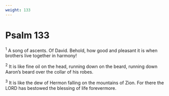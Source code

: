 ```yaml
---
weight: 133
---
```


# Psalm 133

<sup>1</sup> A song of ascents. Of David. Behold, how good and pleasant it is when brothers live together in harmony! 

<sup>2</sup> It is like fine oil on the head, running down on the beard, running down Aaron’s beard over the collar of his robes. 

<sup>3</sup> It is like the dew of Hermon falling on the mountains of Zion. For there the LORD has bestowed the blessing of life forevermore. 


